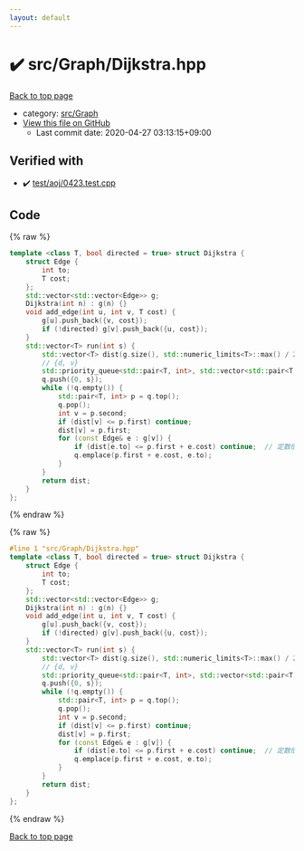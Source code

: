 ```yaml
---
layout: default
---
```


<!-- mathjax config similar to math.stackexchange -->
<script type="text/javascript" async
  src="https://cdnjs.cloudflare.com/ajax/libs/mathjax/2.7.5/MathJax.js?config=TeX-MML-AM_CHTML">
</script>
<script type="text/x-mathjax-config">
  MathJax.Hub.Config({
    TeX: { equationNumbers: { autoNumber: "AMS" }},
    tex2jax: {
      inlineMath: [ ['$','$'] ],
      processEscapes: true
    },
    "HTML-CSS": { matchFontHeight: false },
    displayAlign: "left",
    displayIndent: "2em"
  });
</script>

<script type="text/javascript" src="https://cdnjs.cloudflare.com/ajax/libs/jquery/3.4.1/jquery.min.js"></script>
<script src="https://cdn.jsdelivr.net/npm/jquery-balloon-js@1.1.2/jquery.balloon.min.js" integrity="sha256-ZEYs9VrgAeNuPvs15E39OsyOJaIkXEEt10fzxJ20+2I=" crossorigin="anonymous"></script>
<script type="text/javascript" src="../../../assets/js/copy-button.js"></script>
<link rel="stylesheet" href="../../../assets/css/copy-button.css" />


# :heavy_check_mark: src/Graph/Dijkstra.hpp

<a href="../../../index.html">Back to top page</a>

* category: <a href="../../../index.html#6e5c608398952d411d1862b1f8dc05f5">src/Graph</a>
* <a href="{{ site.github.repository_url }}/blob/master/src/Graph/Dijkstra.hpp">View this file on GitHub</a>
    - Last commit date: 2020-04-27 03:13:15+09:00




## Verified with

* :heavy_check_mark: <a href="../../../verify/test/aoj/0423.test.cpp.html">test/aoj/0423.test.cpp</a>


## Code

<a id="unbundled"></a>
{% raw %}
```cpp
template <class T, bool directed = true> struct Dijkstra {
    struct Edge {
        int to;
        T cost;
    };
    std::vector<std::vector<Edge>> g;
    Dijkstra(int n) : g(n) {}
    void add_edge(int u, int v, T cost) {
        g[u].push_back({v, cost});
        if (!directed) g[v].push_back({u, cost});
    }
    std::vector<T> run(int s) {
        std::vector<T> dist(g.size(), std::numeric_limits<T>::max() / 2);
        // {d, v}
        std::priority_queue<std::pair<T, int>, std::vector<std::pair<T, int>>, std::greater<std::pair<T, int>>> q;
        q.push({0, s});
        while (!q.empty()) {
            std::pair<T, int> p = q.top();
            q.pop();
            int v = p.second;
            if (dist[v] <= p.first) continue;
            dist[v] = p.first;
            for (const Edge& e : g[v]) {
                if (dist[e.to] <= p.first + e.cost) continue;  // 定数倍枝刈り
                q.emplace(p.first + e.cost, e.to);
            }
        }
        return dist;
    }
};

```
{% endraw %}

<a id="bundled"></a>
{% raw %}
```cpp
#line 1 "src/Graph/Dijkstra.hpp"
template <class T, bool directed = true> struct Dijkstra {
    struct Edge {
        int to;
        T cost;
    };
    std::vector<std::vector<Edge>> g;
    Dijkstra(int n) : g(n) {}
    void add_edge(int u, int v, T cost) {
        g[u].push_back({v, cost});
        if (!directed) g[v].push_back({u, cost});
    }
    std::vector<T> run(int s) {
        std::vector<T> dist(g.size(), std::numeric_limits<T>::max() / 2);
        // {d, v}
        std::priority_queue<std::pair<T, int>, std::vector<std::pair<T, int>>, std::greater<std::pair<T, int>>> q;
        q.push({0, s});
        while (!q.empty()) {
            std::pair<T, int> p = q.top();
            q.pop();
            int v = p.second;
            if (dist[v] <= p.first) continue;
            dist[v] = p.first;
            for (const Edge& e : g[v]) {
                if (dist[e.to] <= p.first + e.cost) continue;  // 定数倍枝刈り
                q.emplace(p.first + e.cost, e.to);
            }
        }
        return dist;
    }
};

```
{% endraw %}

<a href="../../../index.html">Back to top page</a>

